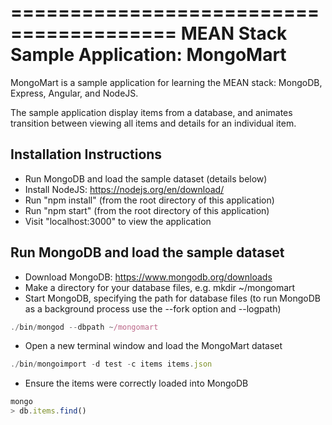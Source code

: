 ========================================
MEAN Stack Sample Application: MongoMart
========================================

MongoMart is a sample application for learning the MEAN stack: MongoDB, Express, Angular, and NodeJS.

The sample application display items from a database, and animates transition between viewing all items and details for an individual item.

Installation Instructions
-------------------------

- Run MongoDB and load the sample dataset (details below)
- Install NodeJS: https://nodejs.org/en/download/
- Run "npm install" (from the root directory of this application)
- Run "npm start" (from the root directory of this application)
- Visit "localhost:3000" to view the application

Run MongoDB and load the sample dataset
---------------------------------------

- Download MongoDB: https://www.mongodb.org/downloads
- Make a directory for your database files, e.g. mkdir ~/mongomart
- Start MongoDB, specifying the path for database files (to run MongoDB as a background process use the --fork option and --logpath)

```javascript
./bin/mongod --dbpath ~/mongomart
```

- Open a new terminal window and load the MongoMart dataset

```javascript
./bin/mongoimport -d test -c items items.json
```

- Ensure the items were correctly loaded into MongoDB

```javascript
mongo
> db.items.find()
```
